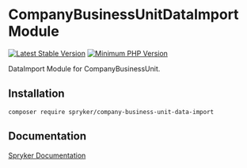 # CompanyBusinessUnitDataImport Module
[![Latest Stable Version](https://poser.pugx.org/spryker/company-business-unit-data-import/v/stable.svg)](https://packagist.org/packages/spryker/company-business-unit-data-import)
[![Minimum PHP Version](https://img.shields.io/badge/php-%3E%3D%208.3-8892BF.svg)](https://php.net/)

DataImport Module for CompanyBusinessUnit.

## Installation

```
composer require spryker/company-business-unit-data-import
```

## Documentation

[Spryker Documentation](https://docs.spryker.com)
